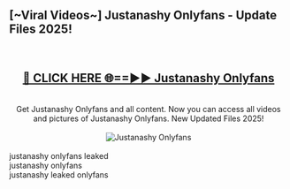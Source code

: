 <h2>[~Viral Videos~] Justanashy Onlyfans - Update Files 2025!</h2>
<br>
<div align="center">
<h2><a href="https://betterlinks.top/A2PfLJ" rel="nofollow">🔴 CLICK HERE 🌐==►► Justanashy Onlyfans</a></h2>
<br>
Get Justanashy Onlyfans and all content. Now you can access all videos and pictures of Justanashy Onlyfans. New Updated Files 2025!
<br>
<br>
<a href="https://betterlinks.top/A2PfLJ" rel="nofollow" data-target="animated-image.originalLink"><img src="https://i.ibb.co.com/WyWwxjT/player-gif2.gif" alt="Justanashy Onlyfans" style="max-width: 100%; display: inline-block;" data-target="animated-image.originalImage"></a>
</div>
<br>
justanashy onlyfans leaked<br>
justanashy onlyfans<br>
justanashy leaked onlyfans